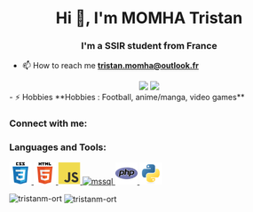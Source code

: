 <h1 align="center">Hi 👋, I'm MOMHA Tristan</h1>
<h3 align="center">I'm a SSIR student from France</h3>

- 📫 How to reach me **tristan.momha@outlook.fr**
<div align="center">
  <img src="https://beecut.com/wp-content/uploads/2019/08/mp4.gif" height="300"/>
  <img src="https://i.pinimg.com/originals/d4/81/f3/d481f3c72e283309071f79e01b05c06d.gif" height="150"/>
</div>
- ⚡ Hobbies **Hobbies : Football, anime/manga, video games**

<h3 align="left">Connect with me:</h3>
<p align="left">
</p>

<h3 align="left">Languages and Tools:</h3>
<p align="left"> <a href="https://www.w3schools.com/css/" target="_blank" rel="noreferrer"> <img src="https://raw.githubusercontent.com/devicons/devicon/master/icons/css3/css3-original-wordmark.svg" alt="css3" width="40" height="40"/> </a> <a href="https://www.w3.org/html/" target="_blank" rel="noreferrer"> <img src="https://raw.githubusercontent.com/devicons/devicon/master/icons/html5/html5-original-wordmark.svg" alt="html5" width="40" height="40"/> </a> <a href="https://developer.mozilla.org/en-US/docs/Web/JavaScript" target="_blank" rel="noreferrer"> <img src="https://raw.githubusercontent.com/devicons/devicon/master/icons/javascript/javascript-original.svg" alt="javascript" width="40" height="40"/> </a> <a href="https://www.microsoft.com/en-us/sql-server" target="_blank" rel="noreferrer"> <img src="https://www.svgrepo.com/show/303229/microsoft-sql-server-logo.svg" alt="mssql" width="40" height="40"/> </a> <a href="https://www.php.net" target="_blank" rel="noreferrer"> <img src="https://raw.githubusercontent.com/devicons/devicon/master/icons/php/php-original.svg" alt="php" width="40" height="40"/> </a> <a href="https://www.python.org" target="_blank" rel="noreferrer"> <img src="https://raw.githubusercontent.com/devicons/devicon/master/icons/python/python-original.svg" alt="python" width="40" height="40"/> </a> </p>

<p><img align="left" src="https://github-readme-stats.vercel.app/api/top-langs?username=tristanm-ort&show_icons=true&locale=en&layout=compact" alt="tristanm-ort" /></p>

<p>&nbsp;<img align="center" src="https://github-readme-stats.vercel.app/api?username=tristanm-ort&show_icons=true&locale=en" alt="tristanm-ort" /></p>


